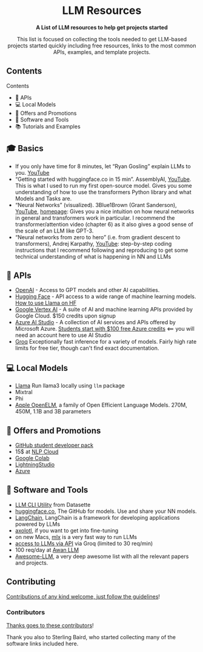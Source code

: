 
<div align="center">

<!-- title -->

<!--lint ignore no-dead-urls-->

# LLM Resources 
<!-- subtitle -->


<!-- description -->

**A List of LLM resources to help get projects started**

This list is focused on collecting the tools needed to get LLM-based projects started quickly including free resources, links to the most common APIs, examples, and template projects. 

</div>

<!-- TOC -->

## Contents
Contents

- 🔌 APIs
- 💻 Local Models
- 🎁 Offers and Promotions
- 🧰 Software and Tools
- 📚 Tutorials and Examples

<!-- CONTENT -->

## 🎓 Basics 

- If you only have time for 8 minutes, let “Ryan Gosling” explain LLMs to you. [YouTube](https://youtu.be/xU_MFS_ACrU?si=gGVQh6l6dGrnbLjJ)
- “Getting started with huggingface.co in 15 min”. AssemblyAI, [YouTube](https://youtu.be/QEaBAZQCtwE?si=1iEMlPOzEx75_zXe). This is what I used to run my first open-source model. Gives you some understanding of how to use the transformers Python library and what Models and Tasks are.
- “Neural Networks” (visualized). 3Blue1Brown (Grant Sanderson), [YouTube](https://youtu.be/aircAruvnKk?si=f6ihC9TuIh_Wwhqg), [homepage](https://www.3blue1brown.com/#lessons): Gives you a nice intuition on how neural networks in general and transformers work in particular. I recommend the transformer/attention video (chapter 6) as it also gives a good sense of the scale of an LLM like GPT-3.
- “Neural networks from zero to hero” (i.e. from gradient descent to transformers), Andrej Karpathy, [YouTube](https://youtu.be/VMj-3S1tku0?si=HQHzq6PaD_2P470t): step-by-step coding instructions that I recommend following and reproducing to get some technical understanding of what is happening in NN and LLMs

## 🔌 APIs

- [OpenAI](https://platform.openai.com) - Access to GPT models and other AI capabilities.
- [Hugging Face](https://huggingface.co/models) - API access to a wide range of machine learning models. [How to use Llama on HF](https://www.youtube.com/watch?v=LA-hZDnn5Hc)
- [Google Vertex AI](https://cloud.google.com/generative-ai-studio) - A suite of AI and machine learning APIs provided by Google Cloud.  $150 credits upon signup
- [Azure AI Studio](https://azure.microsoft.com/en-us/products/ai-studio) - A collection of AI services and APIs offered by Microsoft Azure. [Students start with $100 free Azure credits](https://azure.microsoft.com/en-us/free/students) <== you will need an account here to use AI Studio
- [Groq](https://console.groq.com/docs/models) Exceptionally fast inference for a variety of models. Fairly high rate limits for free tier, though can't find exact documentation.

## 💻 Local Models
- [Llama](https://simonwillison.net/2024/Apr/22/llama-3/) Run llama3 locally using `llm` package
- Mixtral
- Phi
- [Apple OpenELM](https://huggingface.co/apple/OpenELM), a family of Open Efficient Language Models. 270M, 450M, 1.1B and 3B parameters

## 🎁 Offers and Promotions
- [GitHub student developer pack](https://education.github.com/pack#offers)
- 15$ at [NLP Cloud](https://nlpcloud.com/)
- [Google Colab](https://www.google.com/search?q=colab&sca_esv=e3b0e6080babb4e8&sca_upv=1&gbv=2&sxsrf=ACQVn0-TPjEhC22olFvD6F_Q1bvHvcBnhA:1714493958904&ei=BhoxZpDQNsToi-gPoZudMA&ved=0ahUKEwiQ647bq-qFAxVE9AIHHaFNBwYQ4dUDCBA&uact=5&oq=colab&gs_lp=Egxnd3Mtd2l6LXNlcnAiBWNvbGFiMgoQABiABBhDGIoFMgsQABiABBiRAhiKBTIKEAAYgAQYQxiKBTIKEAAYgAQYQxiKBTIKEAAYgAQYQxiKBTIIEAAYgAQYywEyBRAAGIAEMgoQABiABBgKGMsBMgoQABiABBgUGIcCMgUQLhiABEiKBlDlAViGBXABeAGQAQCYAXmgAZcEqgEDMi4zuAEDyAEA-AEBmAIGoAKjBMICBxAjGLADGCfCAgoQABiwAxjWBBhHwgIEECMYJ8ICChAuGIAEGEMYigXCAgsQLhiABBjRAxjHAcICChAjGIAEGCcYigXCAhAQLhiABBjRAxhDGMcBGIoFwgINEC4YgAQYQxjUAhiKBZgDAIgGAZAGCJIHAzMuM6AHzjc&sclient=gws-wiz-serp)
- [LightningStudio](https://lightning.ai/)
- [Azure](https://azure.microsoft.com/en-us/free/students)

## 🧰 Software and Tools
- [LLM CLI Utility](https://llm.datasette.io/en/stable/index.html) from Datasette
- [huggingface.co](http://huggingface.co/), The GitHub for models. Use and share your NN models.
- [LangChain](https://github.com/langchain-ai/langchain), LangChain is a framework for developing applications powered by LLMs
- [axolotl](https://github.com/OpenAccess-AI-Collective/axolotl), if you want to get into fine-tuning
- on new Macs, [mlx](https://github.com/ml-explore/mlx) is a very fast way to run LLMs
- [access to LLMs via API](https://console.groq.com/settings/limits) via Groq (limited to 30 req/min)
- 100 req/day at [Awan LLM](https://www.awanllm.com/pricing)
- [Awesome-LLM](https://github.com/Hannibal046/Awesome-LLM?tab=readme-ov-file#llm-training-frameworks), a very deep awesome list with all the relevant papers and projects.

## Contributing

[Contributions of any kind welcome, just follow the guidelines](contributing.md)!

### Contributors

[Thanks goes to these contributors](https://github.com/materials-data-facility/awesome-bayesian-optimization/graphs/contributors)!

Thank you also to Sterling Baird, who started collecting many of the software links included here. 
